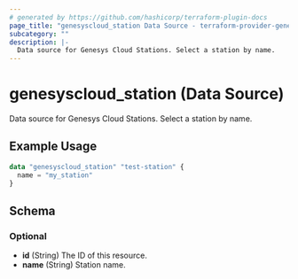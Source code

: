 ```yaml
---
# generated by https://github.com/hashicorp/terraform-plugin-docs
page_title: "genesyscloud_station Data Source - terraform-provider-genesyscloud"
subcategory: ""
description: |-
  Data source for Genesys Cloud Stations. Select a station by name.
---
```


# genesyscloud_station (Data Source)

Data source for Genesys Cloud Stations. Select a station by name.

## Example Usage

```terraform
data "genesyscloud_station" "test-station" {
  name = "my_station"
}
```

<!-- schema generated by tfplugindocs -->
## Schema

### Optional

- **id** (String) The ID of this resource.
- **name** (String) Station name.


